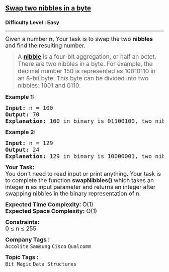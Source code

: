 <h2><a href="https://www.geeksforgeeks.org/problems/swap-two-nibbles-in-a-byte0446/1">Swap two nibbles in a byte</a></h2><h3>Difficulty Level : Easy</h3><hr><div class="problems_problem_content__Xm_eO"><p><span style="font-size: 18px;">Given a number <strong>n</strong>, Your task is to swap the two <strong>nibbles</strong> and find the resulting number.&nbsp;</span></p>
<blockquote>
<p><span style="font-size: 14pt;">A <strong><a href="http://en.wikipedia.org/wiki/Nibble" target="_blank" rel="noopener" previewlistener="true">nibble</a></strong> </span><span style="font-size: 14pt;">is a four-bit aggregation, or half an octet. There are two nibbles in a byte. For example, the decimal number 150 is represented as 10010110 in an 8-bit byte. This byte can be divided into two nibbles: 1001 and 0110.</span></p>
</blockquote>
<p><span style="font-size: 18px;"><strong>Example 1:</strong></span></p>
<pre><span style="font-size: 18px;"><strong>Input: </strong>n = 100
<strong>Output: </strong>70<br><strong>Explanation: </strong>100 in binary is 01100100, </span><span style="font-size: 20px;"><span style="font-size: 18px;">two nibbles are (0110) and (0100). If we swap the two nibbles, we get 01000110 which is 70 in decimal.</span></span>
</pre>
<p><span style="font-size: 18px;"><strong>Example 2:</strong></span></p>
<pre><span style="font-size: 18px;"><strong>Input: </strong>n = 129
<strong>Output: </strong>24
<strong>Explanation: </strong>129 in binary is 10000001, </span><span style="font-size: 20px;"><span style="font-size: 18px;">two nibbles are (</span></span><span style="font-size: 18px;">1000</span><span style="font-size: 20px;"><span style="font-size: 18px;">) and (</span></span><span style="font-size: 18px;">0001</span><span style="font-size: 20px;"><span style="font-size: 18px;">). If we swap the two nibbles, we get </span></span><span style="font-size: 18px;">0001</span><span style="font-size: 18px;">1000</span><span style="font-size: 20px;"><span style="font-size: 18px;"> which is 24 in decimal.</span></span></pre>
<p><span style="font-size: 18px;"><strong>Your Task:</strong><br>You don't need to read input or print anything. Your task is to complete the function <strong>swapNibbles()</strong> which takes&nbsp;an integer <strong>n</strong> as input parameter and returns an integer after swapping nibbles in the binary representation of n.</span></p>
<p><span style="font-size: 18px;"><strong>Expected Time Complexity:</strong></span> <span style="font-size: 18px;">O(1)<br><strong>Expected Space Complexity:</strong> O(1)</span></p>
<p><span style="font-size: 18px;"><strong>Constraints:</strong><br>0 ≤ n ≤ 255</span></p></div><p><span style=font-size:18px><strong>Company Tags : </strong><br><code>Accolite</code>&nbsp;<code>Samsung</code>&nbsp;<code>Cisco</code>&nbsp;<code>Qualcomm</code>&nbsp;<br><p><span style=font-size:18px><strong>Topic Tags : </strong><br><code>Bit Magic</code>&nbsp;<code>Data Structures</code>&nbsp;